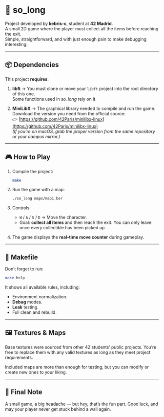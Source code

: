 # 🧱 so_long

Project developed by **kebris-c**, student at **42 Madrid**.  
A small 2D game where the player must collect all the items before reaching the exit.  
Simple, straightforward, and with just enough pain to make debugging interesting.

---

## 📦 Dependencies

This project **requires**:

1. **libft** → You must clone or move your `libft` project into the root directory of this one.  
   Some functions used in *so_long* rely on it.

2. **MiniLibX** → The graphical library needed to compile and run the game.  
   Download the version you need from the official source:  
   👉 [https://github.com/42Paris/minilibx-linux](https://github.com/42Paris/minilibx-linux)  
   *(If you’re on macOS, grab the proper version from the same repository or your campus mirror.)*

---

## 🎮 How to Play

1. Compile the project:
   ```bash
   make
   ```

2. Run the game with a map:

   ```bash
   ./so_long maps/map1.ber
   ```

3. Controls:

   * `W` / `A` / `S` / `D` → Move the character.
   * Goal: **collect all items** and then reach the exit.
     You can only leave once every collectible has been picked up.

4. The game displays the **real-time move counter** during gameplay.

---

## 🧰 Makefile

Don’t forget to run:

```bash
make help
```

It shows all available rules, including:

* Environment normalization.
* **Debug** modes.
* **Leak** testing.
* Full clean and rebuild.

---

## 🖼️ Textures & Maps

Base textures were sourced from other 42 students’ public projects.
You’re free to replace them with any valid textures as long as they meet project requirements.

Included maps are more than enough for testing, but you can modify or create new ones to your liking.

---

## 🧠 Final Note

A small game, a big headache — but hey, that’s the fun part.
Good luck, and may your player never get stuck behind a wall again.
